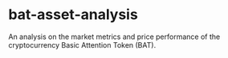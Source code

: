 # bat-asset-analysis
An analysis on the market metrics and price performance of the cryptocurrency Basic Attention Token (BAT).
